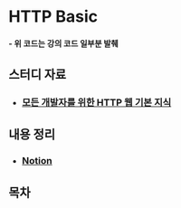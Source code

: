 # HTTP Basic

#### - 위 코드는 강의 코드 일부분 발췌

## 스터디 자료

- ### [모든 개발자를 위한 HTTP 웹 기본 지식](https://www.inflearn.com/course/http-%EC%9B%B9-%EB%84%A4%ED%8A%B8%EC%9B%8C%ED%81%AC/dashboard)

## 내용 정리

- ### [Notion](https://bright-tea-095.notion.site/HTTP-Basic-52927fb9c6ee41d4ac860e1abf8c192c?pvs=4)

## 목차
